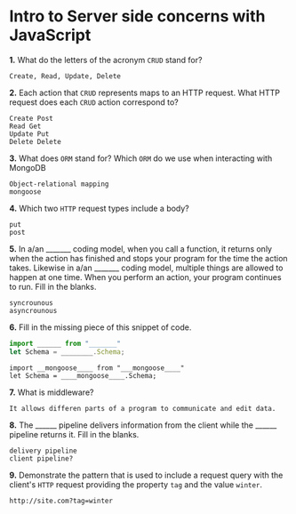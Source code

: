 # Intro to Server side concerns with JavaScript

**1.** What do the letters of the acronym `CRUD` stand for?
<!-- enter you answer in the space below -->
```
Create, Read, Update, Delete

```
**2.** Each action that `CRUD` represents maps to an HTTP request. What HTTP request does each `CRUD` action correspond to?
<!-- enter you answer in the space below -->
```
Create Post
Read Get
Update Put
Delete Delete
```
**3.** What does `ORM` stand for? Which `ORM` do we use when interacting with MongoDB
<!-- enter you answer in the space below -->
```
Object-relational mapping
mongoose

```
**4.** Which two `HTTP` request types include a body?
<!-- enter you answer in the space below -->
```
put
post

```
**5.** In a/an _______ coding model, when you call a function, it returns only when the action has finished and stops your program for the time the action takes. Likewise in a/an _______ coding model, multiple things are allowed to happen at one time. When you perform an action, your program continues to run.  Fill in the blanks.
<!-- enter you answer in the space below -->
```
syncrounous
asyncrounous
```

**6.** Fill in the missing piece of this snippet of code.
```js
import ______ from "_______"
let Schema = ________.Schema;
```
<!-- enter you answer in the space below -->
```
import __mongoose____ from "___mongoose____"
let Schema = ____mongoose____.Schema;
```
**7.** What is middleware?
<!-- enter you answer in the space below -->
```
It allows differen parts of a program to communicate and edit data.
```
**8.** The ______ pipeline delivers information from the client while the ______ pipeline returns it. Fill in the blanks. 
<!-- enter you answer in the space below -->
```
delivery pipeline
client pipeline?
```
**9.** 
Demonstrate the pattern that is used to include a request query with the client's `HTTP` request providing the property `tag` and the value `winter`.
<!-- enter you answer in the space below -->
```
http://site.com?tag=winter
```